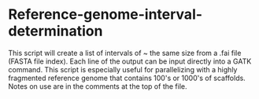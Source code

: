 # Reference-genome-interval-determination
This script will create a list of intervals of ~ the same size from a .fai file (FASTA file index).
Each line of the output can be input directly into a GATK command. This script is especially useful for parallelizing with a highly fragmented reference genome that contains 100's or 1000's of scaffolds.
Notes on use are in the comments at the top of the file.
